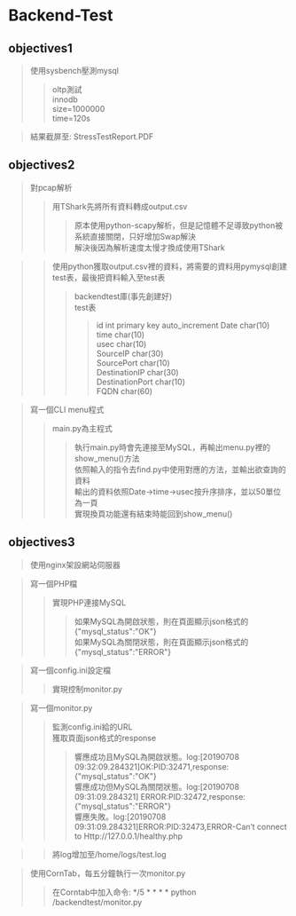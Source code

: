 # Backend-Test

## objectives1
> 使用sysbench壓測mysql  
>> oltp測試  
>> innodb  
>> size=1000000  
>> time=120s

> 結果截屏至: StressTestReport.PDF  

## objectives2
> 對pcap解析  
>> 用TShark先將所有資料轉成output.csv  
>>> 原本使用python-scapy解析，但是記憶體不足導致python被系統直接關閉，只好增加Swap解決  
>>> 解決後因為解析速度太慢才換成使用TShark  

>> 使用python獲取output.csv裡的資料，將需要的資料用pymysql創建test表，最後把資料輸入至test表  
>>>  backendtest庫(事先創建好)  
>>> test表  
>>>> id int primary key auto_increment
>>>> Date char(10)  
>>>> time char(10)  
>>>> usec char(10)  
>>>> SourceIP char(30)  
>>>> SourcePort char(10)  
>>>> DestinationIP char(30)  
>>>> DestinationPort char(10)  
>>>> FQDN char(60)  

> 寫一個CLI menu程式  
>> main.py為主程式  
>>> 執行main.py時會先連接至MySQL，再輸出menu.py裡的show_menu()方法  
>>> 依照輸入的指令去find.py中使用對應的方法，並輸出欲查詢的資料  
>>> 輸出的資料依照Date->time->usec按升序排序，並以50單位為一頁  
>>> 實現換頁功能還有結束時能回到show_menu()  

## objectives3
> 使用nginx架設網站伺服器  

> 寫一個PHP檔  
>> 實現PHP連接MySQL  
>>> 如果MySQL為開啟狀態，則在頁面顯示json格式的{"mysql_status":"OK"}  
>>> 如果MySQL為關閉狀態，則在頁面顯示json格式的{"mysql_status":"ERROR"}  

> 寫一個config.ini設定檔  
>> 實現控制monitor.py  

> 寫一個monitor.py  
>> 監測config.ini給的URL  
>> 獲取頁面json格式的response  
>>> 響應成功且MySQL為開啟狀態。log:[20190708 09:32:09.284321]OK:PID:32471,response:{"mysql_status":"OK"}  
>>> 響應成功但MySQL為關閉狀態。log:[20190708 09:31:09.284321] ERROR:PID:32472,response:{"mysql_status":"ERROR"}  
>>> 響應失敗。log:[20190708 09:31:09.284321]ERROR:PID:32473,ERROR-Can’t connect to Http://127.0.0.1/healthy.php  

>> 將log增加至/home/logs/test.log  

> 使用CornTab，每五分鐘執行一次monitor.py  
>> 在Corntab中加入命令: */5 * * * * python /backendtest/monitor.py  




